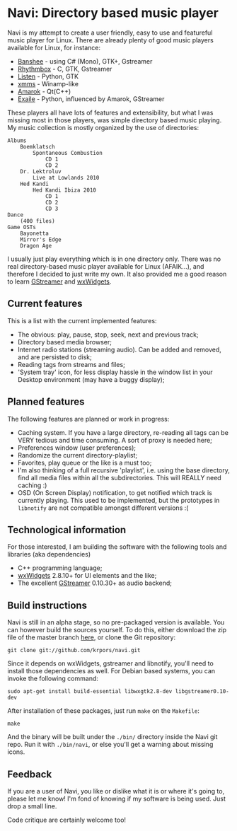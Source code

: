 Navi: Directory based music player
==================================

Navi is my attempt to create a user friendly, easy to use and featureful music
player for Linux. There are already plenty of good music players available for
Linux, for instance:

* [Banshee](http://banshee.fm) - using C# (Mono), GTK+, Gstreamer
* [Rhythmbox](http://projects.gnome.org/rhythmbox/) - C, GTK, Gstreamer
* [Listen](http://www.listen-project.org/) - Python, GTK
* [xmms](http://www.xmms.org) - Winamp-like
* [Amarok](http://amarok.kde.org) - Qt(C++)
* [Exaile](http://exaile.org) - Python, influenced by Amarok, GStreamer

These players all have lots of features and extensibility, but what I was 
missing most in those players, was simple directory based music playing. My 
music collection is mostly organized by the use of directories:

    Albums
        Boemklatsch
            Spontaneous Combustion
                CD 1
                CD 2
        Dr. Lektroluv
            Live at Lowlands 2010
        Hed Kandi
            Hed Kandi Ibiza 2010
                CD 1
                CD 2
                CD 3
    Dance
        (400 files)
    Game OSTs
        Bayonetta
        Mirror's Edge
        Dragon Age

I usually just play everything which is in one directory only. There was no 
real directory-based music player available for Linux (AFAIK...), and therefore 
I decided to just write my own. It also provided me a good reason to learn
[GStreamer](http://gstreamer.net) and [wxWidgets](http://wxwidgets.org).

Current features
----------------

This is a list with the current implemented features:

* The obvious: play, pause, stop, seek, next and previous track;
* Directory based media browser;
* Internet radio stations (streaming audio). Can be added and removed, and are
persisted to disk;
* Reading tags from streams and files;
* 'System tray' icon, for less display hassle in the window list in your
Desktop environment (may have a buggy display);

Planned features
----------------
The following features are planned or work in progress:

* Caching system. If you have a large directory, re-reading all tags can be VERY
tedious and time consuming. A sort of proxy is needed here;
* Preferences window (user preferences);
* Randomize the current directory-playlist;
* Favorites, play queue or the like is a must too;
* I'm also thinking of a full recursive 'playlist', i.e. using the base directory,
find all media files within all the subdirectories. This will REALLY need caching :)
* OSD (On Screen Display) notification, to get notified which track is currently
playing. This used to be implemented, but the prototypes in ``libnotify`` are not
compatible amongst different versions :(

Technological information 
-------------------------

For those interested, I am building the software with the following tools and 
libraries (aka dependencies)

* C++ programming language;
* [wxWidgets](http://wxwidgets.org) 2.8.10+ for UI elements and the like;
* The excellent [GStreamer](http://gstreamer.net) 0.10.30+ as audio backend;

Build instructions
-------------------------
Navi is still in an alpha stage, so no pre-packaged version is available. You can
however build the sources yourself. To do this, either download the zip file of the
master branch [here](https://github.com/krpors/navi/zipball/master), or clone the Git
repository:

    git clone git://github.com/krpors/navi.git

Since it depends on wxWidgets, gstreamer and libnotify, you'll need to install those
dependencies as well. For Debian based systems, you can invoke the following command:

    sudo apt-get install build-essential libwxgtk2.8-dev libgstreamer0.10-dev

After installation of these packages, just run ``make`` on the ``Makefile``:

    make

And the binary will be built under the ``./bin/`` directory inside the Navi git repo.
Run it with ``./bin/navi``, or else you'll get a warning about missing icons.

Feedback
--------

If you are a user of Navi, you like or dislike what it is or where it's going to, please
let me know! I'm fond of knowing if my software is being used. Just drop a small line.

Code critique are certainly welcome too!
